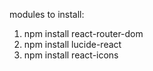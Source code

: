 modules to install:
 1. npm install react-router-dom
 2. npm install lucide-react
 3. npm install react-icons
